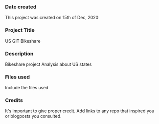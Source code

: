 ### Date created
This project was created on 15th of Dec, 2020
### Project Title
US GIT Bikeshare
### Description
Bikeshare project Analysis about US states
### Files used
Include the files used

### Credits
It's important to give proper credit. Add links to any repo that inspired you or blogposts you consulted.
